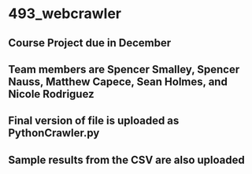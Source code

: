 # 493_webcrawler

## Course Project due in December
## Team members are Spencer Smalley, Spencer Nauss, Matthew Capece, Sean Holmes, and Nicole Rodriguez

## Final version of file is uploaded as PythonCrawler.py
## Sample results from the CSV are also uploaded

